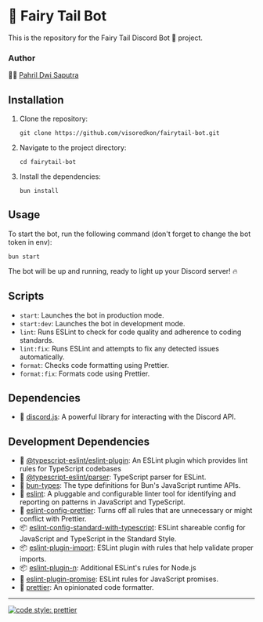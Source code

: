 # 🪽 Fairy Tail Bot

This is the repository for the Fairy Tail Discord Bot 🪽 project.

### Author

🧑‍💻 [Pahril Dwi Saputra](https://github.com/visoredkon)

## Installation

1. Clone the repository:

    ```
    git clone https://github.com/visoredkon/fairytail-bot.git
    ```

2. Navigate to the project directory:

    ```
    cd fairytail-bot
    ```

3. Install the dependencies:

    ```
    bun install
    ```

## Usage

To start the bot, run the following command (don't forget to change the bot token in env):

```
bun start
```

The bot will be up and running, ready to light up your Discord server! 🔥

## Scripts

-   `start`: Launches the bot in production mode.
-   `start:dev`: Launches the bot in development mode.
-   `lint`: Runs ESLint to check for code quality and adherence to coding standards.
-   `lint:fix`: Runs ESLint and attempts to fix any detected issues automatically.
-   `format`: Checks code formatting using Prettier.
-   `format:fix`: Formats code using Prettier.

## Dependencies

-   🤖 [discord.js](https://www.npmjs.com/package/discord.js): A powerful library for interacting with the Discord API.

## Development Dependencies

-   🧰 [@typescript-eslint/eslint-plugin](https://www.npmjs.com/package/@typescript-eslint/eslint-plugin): An ESLint plugin which provides lint rules for TypeScript codebases
-   📜 [@typescript-eslint/parser](https://www.npmjs.com/package/@typescript-eslint/parser): TypeScript parser for ESLint.
-   🍞 [bun-types](https://www.npmjs.com/package/bun-types): The type definitions for Bun's JavaScript runtime APIs.
-   🚀 [eslint](https://www.npmjs.com/package/eslint): A pluggable and configurable linter tool for identifying and reporting on patterns in JavaScript and TypeScript.
-   🍬 [eslint-config-prettier](https://www.npmjs.com/package/eslint-config-prettier): Turns off all rules that are unnecessary or might conflict with Prettier.
-   📦 [eslint-config-standard-with-typescript](https://www.npmjs.com/package/eslint-config-standard-with-typescript): ESLint shareable config for JavaScript and TypeScript in the Standard Style.
-   📦 [eslint-plugin-import](https://www.npmjs.com/package/eslint-plugin-import): ESLint plugin with rules that help validate proper imports.
-   📦 [eslint-plugin-n](https://www.npmjs.com/package/eslint-plugin-n): Additional ESLint's rules for Node.js
-   🌟 [eslint-plugin-promise](https://www.npmjs.com/package/eslint-plugin-promise): ESLint rules for JavaScript promises.
-   📜 [prettier](https://www.npmjs.com/package/prettier): An opinionated code formatter.

---

[![code style: prettier](https://img.shields.io/badge/code_style-prettier-ff69b4.svg?style=flat-square)](https://github.com/prettier/prettier)
